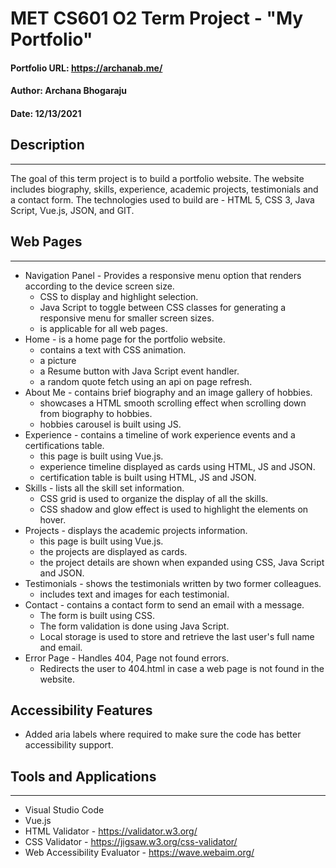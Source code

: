 # MET CS601 O2 Term Project - "My Portfolio"

#### Portfolio URL: https://archanab.me/
#### Author: Archana Bhogaraju
#### Date: 12/13/2021 </h4>

## Description
---

The goal of this term project is to build a portfolio website. The website includes biography, skills, experience, academic projects, testimonials and a contact form. The technologies used to build are - HTML 5, CSS 3, Java Script, Vue.js, JSON, and GIT.

## Web Pages
---
* Navigation Panel - Provides a responsive menu option that renders according to the device screen size. 
    * CSS to display and highlight selection.
    * Java Script to toggle between CSS classes for generating a responsive menu for smaller screen sizes.
    * is applicable for all web pages.
* Home - is a home page for the portfolio website. 
    * contains a text with CSS animation.
    * a picture
    * a Resume button with Java Script event handler.
    * a random quote fetch using an api on page refresh.
* About Me - contains brief biography and an image gallery of hobbies.
    * showcases a HTML smooth scrolling effect when scrolling down from biography to hobbies.
    * hobbies carousel is built using JS.
* Experience - contains a timeline of work experience events and a certifications table.
    * this page is built using Vue.js.
    * experience timeline displayed as cards using HTML, JS and JSON.
    * certification table is built using HTML, JS and JSON.
* Skills - lists all the skill set information.
    * CSS grid is used to organize the display of all the skills.
    * CSS shadow and glow effect is used to highlight the elements on hover.
* Projects - displays the academic projects information.
    * this page is built using Vue.js.
    * the projects are displayed as cards.
    * the project details are shown when expanded using CSS, Java Script and JSON.
* Testimonials - shows the testimonials written by two former colleagues. 
    * includes text and images for each testimonial.
* Contact - contains a contact form to send an email with a message. 
    * The form is built using CSS.
    * The form validation is done using Java Script.
    * Local storage is used to store and retrieve the last user's full name and email.
* Error Page - Handles 404, Page not found errors. 
    * Redirects the user to 404.html in case a web page is not found in the website.

## Accessibility Features
* Added aria labels where required to make sure the code has better accessibility support.

## Tools and Applications
---
* Visual Studio Code
* Vue.js
* HTML Validator - https://validator.w3.org/
* CSS Validator - https://jigsaw.w3.org/css-validator/
* Web Accessibility Evaluator - https://wave.webaim.org/

